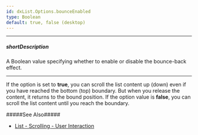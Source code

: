```yaml
---
id: dxList.Options.bounceEnabled
type: Boolean
default: true, false (desktop)
---
```

---
##### shortDescription
A Boolean value specifying whether to enable or disable the bounce-back effect.

---
If the option is set to **true**, you can scroll the list content up (down) even if you have reached the bottom (top) boundary. But when you release the content, it returns to the bound position. If the option value is **false**, you can scroll the list content until you reach the boundary.

#####See Also#####
- [List - Scrolling - User Interaction](/Documentation/Guide/Widgets/List/Scrolling/#User_Interaction)